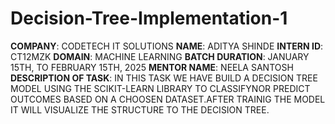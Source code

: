 # Decision-Tree-Implementation-1
**COMPANY**: CODETECH IT SOLUTIONS
**NAME**: ADITYA SHINDE
**INTERN ID**: CT12MZK
**DOMAIN**: MACHINE LEARNING
**BATCH DURATION**: JANUARY 15TH, TO FEBRUARY 15TH, 2025
**MENTOR NAME**: NEELA SANTOSH
**DESCRIPTION OF TASK**: IN THIS TASK WE HAVE BUILD A DECISION TREE MODEL USING THE SCIKIT-LEARN LIBRARY TO CLASSIFYNOR PREDICT OUTCOMES BASED ON A CHOOSEN DATASET.AFTER TRAINIG THE MODEL IT WILL VISUALIZE THE STRUCTURE TO THE DECISION TREE.
